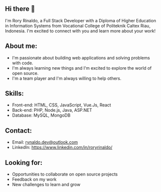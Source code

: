 ## Hi there 👋

I'm Rory Rinaldo, a Full Stack Developer with a Diploma of Higher Education in Information Systems from Vocational College of Politeknik Caltex Riau, Indonesia. I'm excited to connect with you and learn more about your work! 

**About me:**
---
* I'm passionate about building web applications and solving problems with code.
* I'm always learning new things and I'm excited to explore the world of open source.
* I'm a team player and I'm always willing to help others.

**Skills:**
----
* Front-end: HTML, CSS, JavaScript, Vue.Js, React
* Back-end: PHP, Node.js, Java, ASP.NET
* Database: MySQL, MongoDB 

**Contact:**
---
* Email: rynaldo.dev@outlook.com
* LinkedIn: https://www.linkedin.com/in/roryrinaldo/

**Looking for:**
---
* Opportunities to collaborate on open source projects
* Feedback on my work
* New challenges to learn and grow


